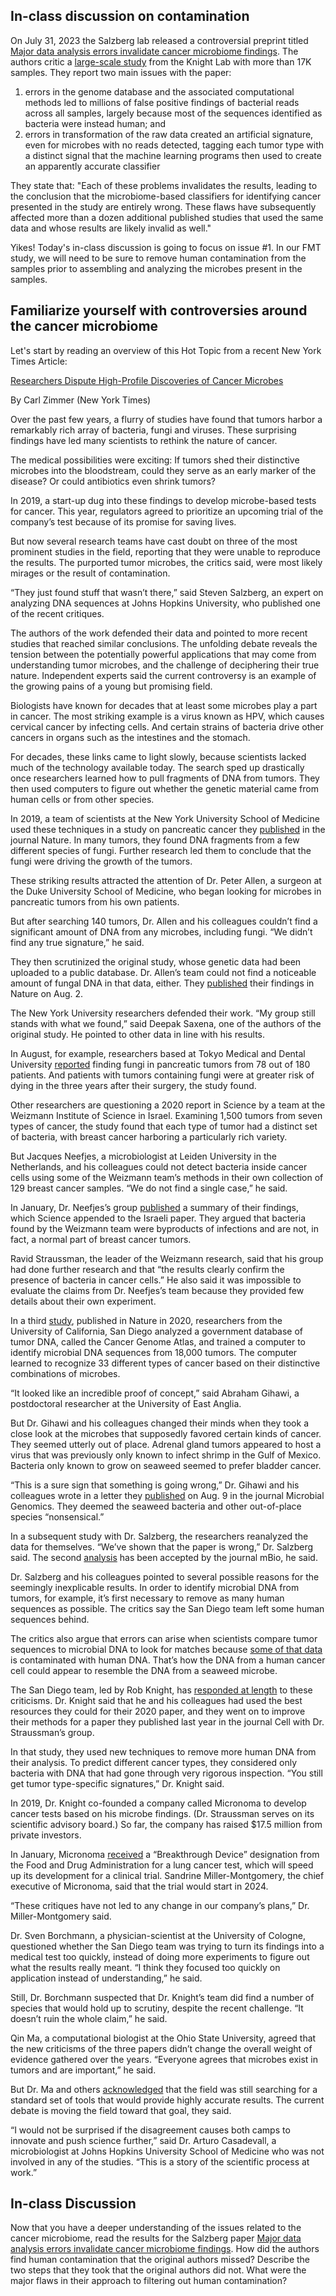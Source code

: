 ## In-class discussion on contamination

On July 31, 2023 the Salzberg lab released a controversial preprint titled [Major data analysis errors invalidate cancer microbiome findings](https://www.biorxiv.org/content/10.1101/2023.07.28.550993v1). The authors critic a [large-scale study](https://www.nature.com/articles/s41586-020-2095-1) from the Knight Lab with more than 17K samples. They report two main issues with the paper:

1) errors in the genome database and the associated computational methods led to millions of false positive findings of bacterial reads across all samples, largely because most of the sequences identified as bacteria were instead human; and 
2) errors in transformation of the raw data created an artificial signature, even for microbes with no reads detected, tagging each tumor type with a distinct signal that the machine learning programs then used to create an apparently accurate classifier

They state that:
"Each of these problems invalidates the results, leading to the conclusion that the microbiome-based classifiers for identifying cancer presented in the study are entirely wrong. These flaws have subsequently affected more than a dozen additional published studies that used the same data and whose results are likely invalid as well."

Yikes! Today's in-class discussion is going to focus on issue #1. In our FMT study, we will need to be sure to remove human contamination from the samples prior to assembling and analyzing the microbes present in the samples.

## Familiarize yourself with controversies around the cancer microbiome
Let's start by reading an overview of this Hot Topic from a recent New York Times Article: 

[Researchers Dispute High-Profile Discoveries of Cancer Microbes](https://www.nytimes.com/2023/08/25/health/cancer-microbes-debate.html)

By Carl Zimmer (New York Times)

Over the past few years, a flurry of studies have found that tumors harbor a remarkably rich array of bacteria, fungi and viruses. These surprising findings have led many scientists to rethink the nature of cancer.

The medical possibilities were exciting: If tumors shed their distinctive microbes into the bloodstream, could they serve as an early marker of the disease? Or could antibiotics even shrink tumors?

In 2019, a start-up dug into these findings to develop microbe-based tests for cancer. This year, regulators agreed to prioritize an upcoming trial of the company’s test because of its promise for saving lives.

But now several research teams have cast doubt on three of the most prominent studies in the field, reporting that they were unable to reproduce the results. The purported tumor microbes, the critics said, were most likely mirages or the result of contamination.

“They just found stuff that wasn’t there,” said Steven Salzberg, an expert on analyzing DNA sequences at Johns Hopkins University, who published one of the recent critiques.

The authors of the work defended their data and pointed to more recent studies that reached similar conclusions. The unfolding debate reveals the tension between the potentially powerful applications that may come from understanding tumor microbes, and the challenge of deciphering their true nature. Independent experts said the current controversy is an example of the growing pains of a young but promising field.

Biologists have known for decades that at least some microbes play a part in cancer. The most striking example is a virus known as HPV, which causes cervical cancer by infecting cells. And certain strains of bacteria drive other cancers in organs such as the intestines and the stomach.

For decades, these links came to light slowly, because scientists lacked much of the technology available today. The search sped up drastically once researchers learned how to pull fragments of DNA from tumors. They then used computers to figure out whether the genetic material came from human cells or from other species.

In 2019, a team of scientists at the New York University School of Medicine used these techniques in a study on pancreatic cancer they [published](https://www.nature.com/articles/s41586-019-1608-2) in the journal Nature. In many tumors, they found DNA fragments from a few different species of fungi. Further research led them to conclude that the fungi were driving the growth of the tumors.

These striking results attracted the attention of Dr. Peter Allen, a surgeon at the Duke University School of Medicine, who began looking for microbes in pancreatic tumors from his own patients.

But after searching 140 tumors, Dr. Allen and his colleagues couldn’t find a significant amount of DNA from any microbes, including fungi. “We didn’t find any true signature,” he said.

They then scrutinized the original study, whose genetic data had been uploaded to a public database. Dr. Allen’s team could not find a noticeable amount of fungal DNA in that data, either. They [published](https://www.nature.com/articles/s41586-023-06292-1) their findings in Nature on Aug. 2.

The New York University researchers defended their work. “My group still stands with what we found,” said Deepak Saxena, one of the authors of the original study. He pointed to other data in line with his results.

In August, for example, researchers based at Tokyo Medical and Dental University [reported](https://www.gastrojournal.org/article/S0016-5085(23)00631-5/fulltext) finding fungi in pancreatic tumors from 78 out of 180 patients. And patients with tumors containing fungi were at greater risk of dying in the three years after their surgery, the study found.

Other researchers are questioning a 2020 report in Science by a team at the Weizmann Institute of Science in Israel. Examining 1,500 tumors from seven types of cancer, the study found that each type of tumor had a distinct set of bacteria, with breast cancer harboring a particularly rich variety.

But Jacques Neefjes, a microbiologist at Leiden University in the Netherlands, and his colleagues could not detect bacteria inside cancer cells using some of the Weizmann team’s methods in their own collection of 129 breast cancer samples. “We do not find a single case,” he said.

In January, Dr. Neefjes’s group [published](https://www.science.org/doi/10.1126/science.aay9189#elettersSection) a summary of their findings, which Science appended to the Israeli paper. They argued that bacteria found by the Weizmann team were byproducts of infections and are not, in fact, a normal part of breast cancer tumors.

Ravid Straussman, the leader of the Weizmann research, said that his group had done further research and that “the results clearly confirm the presence of bacteria in cancer cells.” He also said it was impossible to evaluate the claims from Dr. Neefjes’s team because they provided few details about their own experiment.

In a third [study](https://www.nature.com/articles/s41586-020-2095-1), published in Nature in 2020, researchers from the University of California, San Diego analyzed a government database of tumor DNA, called the Cancer Genome Atlas, and trained a computer to identify microbial DNA sequences from 18,000 tumors. The computer learned to recognize 33 different types of cancer based on their distinctive combinations of microbes.

“It looked like an incredible proof of concept,” said Abraham Gihawi, a postdoctoral researcher at the University of East Anglia.

But Dr. Gihawi and his colleagues changed their minds when they took a close look at the microbes that supposedly favored certain kinds of cancer. They seemed utterly out of place. Adrenal gland tumors appeared to host a virus that was previously only known to infect shrimp in the Gulf of Mexico. Bacteria only known to grow on seaweed seemed to prefer bladder cancer.

“This is a sure sign that something is going wrong,” Dr. Gihawi and his colleagues wrote in a letter they [published](https://www.microbiologyresearch.org/content/journal/mgen/10.1099/mgen.0.001088) on Aug. 9 in the journal Microbial Genomics. They deemed the seaweed bacteria and other out-of-place species “nonsensical.”

In a subsequent study with Dr. Salzberg, the researchers reanalyzed the data for themselves. “We’ve shown that the paper is wrong,” Dr. Salzberg said. The second [analysis](https://www.biorxiv.org/content/10.1101/2023.07.28.550993v1) has been accepted by the journal mBio, he said.

Dr. Salzberg and his colleagues pointed to several possible reasons for the seemingly inexplicable results. In order to identify microbial DNA from tumors, for example, it’s first necessary to remove as many human sequences as possible. The critics say the San Diego team left some human sequences behind.

The critics also argue that errors can arise when scientists compare tumor sequences to microbial DNA to look for matches because [some of that data](https://www.ncbi.nlm.nih.gov/pmc/articles/PMC6581058/) is contaminated with human DNA. That’s how the DNA from a human cancer cell could appear to resemble the DNA from a seaweed microbe.

The San Diego team, led by Rob Knight, has [responded at length](https://www.biorxiv.org/content/10.1101/2023.02.10.528049v1) to these criticisms. Dr. Knight said that he and his colleagues had used the best resources they could for their 2020 paper, and they went on to improve their methods for a paper they published last year in the journal Cell with Dr. Straussman’s group.

In that study, they used new techniques to remove more human DNA from their analysis. To predict different cancer types, they considered only bacteria with DNA that had gone through very rigorous inspection. “You still get tumor type-specific signatures,” Dr. Knight said.

In 2019, Dr. Knight co-founded a company called Micronoma to develop cancer tests based on his microbe findings. (Dr. Straussman serves on its scientific advisory board.) So far, the company has raised $17.5 million from private investors.

In January, Micronoma [received](https://www.micronoma.com/micronoma-receives-fda-breakthrough-device-designation-for-oncobiotalung-a-novel-liquid-biopsy-assay-for-lung-carcinoma-detection/) a “Breakthrough Device” designation from the Food and Drug Administration for a lung cancer test, which will speed up its development for a clinical trial. Sandrine Miller-Montgomery, the chief executive of Micronoma, said that the trial would start in 2024.

“These critiques have not led to any change in our company’s plans,” Dr. Miller-Montgomery said.

Dr. Sven Borchmann, a physician-scientist at the University of Cologne, questioned whether the San Diego team was trying to turn its findings into a medical test too quickly, instead of doing more experiments to figure out what the results really meant. “I think they focused too quickly on application instead of understanding,” he said.

Still, Dr. Borchmann suspected that Dr. Knight’s team did find a number of species that would hold up to scrutiny, despite the recent challenge. “It doesn’t ruin the whole claim,” he said.

Qin Ma, a computational biologist at the Ohio State University, agreed that the new criticisms of the three papers didn’t change the overall weight of evidence gathered over the years. “Everyone agrees that microbes exist in tumors and are important,” he said.

But Dr. Ma and others [acknowledged](https://www.cell.com/trends/microbiology/fulltext/S0966-842X(23)00030-6) that the field was still searching for a standard set of tools that would provide highly accurate results. The current debate is moving the field toward that goal, they said.

“I would not be surprised if the disagreement causes both camps to innovate and push science further,” said Dr. Arturo Casadevall, a microbiologist at Johns Hopkins University School of Medicine who was not involved in any of the studies. “This is a story of the scientific process at work.”


## In-class Discussion

Now that you have a deeper understanding of the issues related to the cancer microbiome, read the results for the Salzberg paper [Major data analysis errors invalidate cancer microbiome findings](https://www.biorxiv.org/content/10.1101/2023.07.28.550993v1). How did the authors find human contamination that the original authors missed? Describe the two steps that they took that the original authors did not. What were the major flaws in their approach to filtering out human contamination?